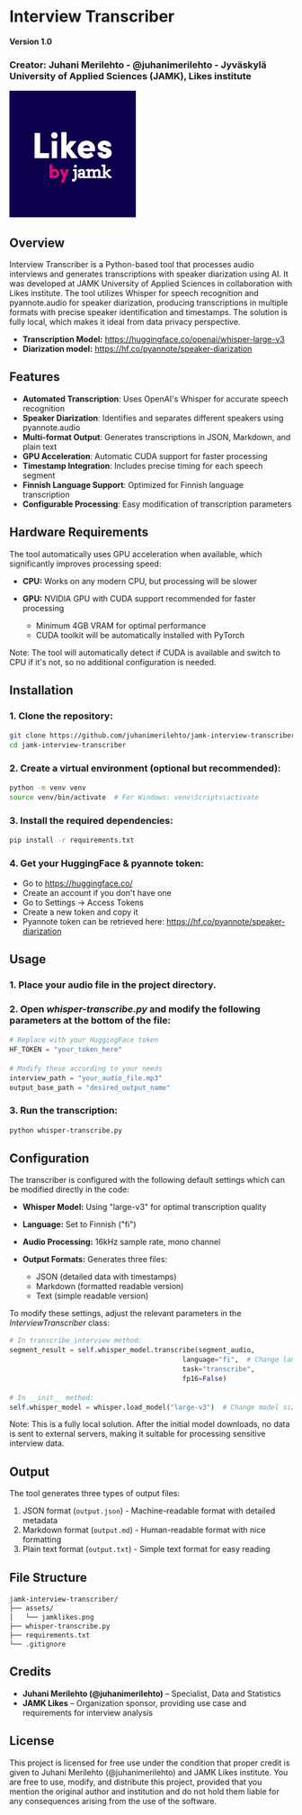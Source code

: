 # Interview Transcriber

**Version 1.0**
### Creator: Juhani Merilehto - @juhanimerilehto - Jyväskylä University of Applied Sciences (JAMK), Likes institute

![JAMK Likes Logo](./assets/jamklikes.png)

## Overview

Interview Transcriber is a Python-based tool that processes audio interviews and generates transcriptions with speaker diarization using AI. It was developed at JAMK University of Applied Sciences in collaboration with Likes institute. The tool utilizes Whisper for speech recognition and pyannote.audio for speaker diarization, producing transcriptions in multiple formats with precise speaker identification and timestamps. The solution is fully local, which makes it ideal from data privacy perspective.

 - **Transcription Model:** https://huggingface.co/openai/whisper-large-v3
 - **Diarization model:** https://hf.co/pyannote/speaker-diarization

## Features

- **Automated Transcription**: Uses OpenAI's Whisper for accurate speech recognition
- **Speaker Diarization**: Identifies and separates different speakers using pyannote.audio
- **Multi-format Output**: Generates transcriptions in JSON, Markdown, and plain text
- **GPU Acceleration**: Automatic CUDA support for faster processing
- **Timestamp Integration**: Includes precise timing for each speech segment
- **Finnish Language Support**: Optimized for Finnish language transcription
- **Configurable Processing**: Easy modification of transcription parameters

## Hardware Requirements
The tool automatically uses GPU acceleration when available, which significantly improves processing speed:

- **CPU:** Works on any modern CPU, but processing will be slower
- **GPU:** NVIDIA GPU with CUDA support recommended for faster processing

  - Minimum 4GB VRAM for optimal performance
  - CUDA toolkit will be automatically installed with PyTorch

Note: The tool will automatically detect if CUDA is available and switch to CPU if it's not, so no additional configuration is needed.

## Installation

### 1. Clone the repository:
```bash
git clone https://github.com/juhanimerilehto/jamk-interview-transcriber.git
cd jamk-interview-transcriber
```
### 2. Create a virtual environment (optional but recommended):
```bash
python -m venv venv
source venv/bin/activate  # For Windows: venv\Scripts\activate
```
### 3. Install the required dependencies:
```bash
pip install -r requirements.txt
```
### 4. Get your HuggingFace & pyannote token:

- Go to https://huggingface.co/
- Create an account if you don't have one
- Go to Settings -> Access Tokens
- Create a new token and copy it
- Pyannote token can be retrieved here: https://hf.co/pyannote/speaker-diarization


## Usage

### 1. Place your audio file in the project directory.

### 2. Open _whisper-transcribe.py_ and modify the following parameters at the bottom of the file:
```python
# Replace with your HuggingFace token
HF_TOKEN = "your_token_here"

# Modify these according to your needs
interview_path = "your_audio_file.mp3"
output_base_path = "desired_output_name"
```
### 3. Run the transcription:
```bash
python whisper-transcribe.py
```

## Configuration
The transcriber is configured with the following default settings which can be modified directly in the code:

- **Whisper Model:** Using "large-v3" for optimal transcription quality
- **Language:** Set to Finnish ("fi")
- **Audio Processing:** 16kHz sample rate, mono channel
- **Output Formats:** Generates three files:

  - JSON (detailed data with timestamps)
  - Markdown (formatted readable version)
  - Text (simple readable version)



To modify these settings, adjust the relevant parameters in the _InterviewTranscriber_ class:
```python
# In transcribe_interview method:
segment_result = self.whisper_model.transcribe(segment_audio,
                                           language="fi",  # Change language here
                                           task="transcribe",
                                           fp16=False)

# In __init__ method:
self.whisper_model = whisper.load_model("large-v3")  # Change model size here
```
Note: This is a fully local solution. After the initial model downloads, no data is sent to external servers, making it suitable for processing sensitive interview data.


## Output

The tool generates three types of output files:
1. JSON format (`output.json`) - Machine-readable format with detailed metadata
2. Markdown format (`output.md`) - Human-readable format with nice formatting
3. Plain text format (`output.txt`) - Simple text format for easy reading


## File Structure

```plaintext
jamk-interview-transcriber/
├── assets/
│   └── jamklikes.png
├── whisper-transcribe.py
├── requirements.txt
└── .gitignore
```

## Credits

- **Juhani Merilehto (@juhanimerilehto)** – Specialist, Data and Statistics
- **JAMK Likes** – Organization sponsor, providing use case and requirements for interview analysis

## License

This project is licensed for free use under the condition that proper credit is given to Juhani Merilehto (@juhanimerilehto) and JAMK Likes institute. You are free to use, modify, and distribute this project, provided that you mention the original author and institution and do not hold them liable for any consequences arising from the use of the software.
